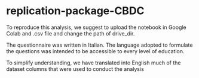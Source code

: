 # replication-package-CBDC

To reproduce this analysis, we suggest to upload the notebook in Google Colab and .csv file and change the path of drive_dir.

The questionnaire was written in Italian. The language adopted to formulate the questions was intended to be accessible to every level of education. 

To simplify understanding, we have translated into English much of the dataset columns that were used to conduct the analysis
